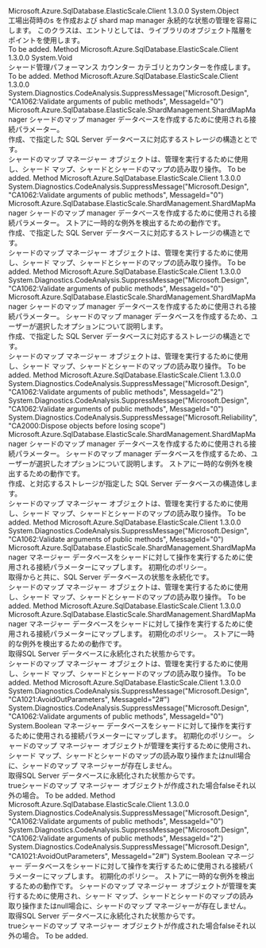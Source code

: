 <Type Name="ShardMapManagerFactory" FullName="Microsoft.Azure.SqlDatabase.ElasticScale.ShardManagement.ShardMapManagerFactory">
  <TypeSignature Language="C#" Value="public static class ShardMapManagerFactory" />
  <TypeSignature Language="ILAsm" Value=".class public auto ansi abstract sealed beforefieldinit ShardMapManagerFactory extends System.Object" />
  <TypeSignature Language="DocId" Value="T:Microsoft.Azure.SqlDatabase.ElasticScale.ShardManagement.ShardMapManagerFactory" />
  <TypeSignature Language="VB.NET" Value="Public Class ShardMapManagerFactory" />
  <TypeSignature Language="F#" Value="type ShardMapManagerFactory = class" />
  <AssemblyInfo>
    <AssemblyName>Microsoft.Azure.SqlDatabase.ElasticScale.Client</AssemblyName>
    <AssemblyVersion>1.3.0.0</AssemblyVersion>
  </AssemblyInfo>
  <Base>
    <BaseTypeName>System.Object</BaseTypeName>
  </Base>
  <Interfaces />
  <Docs>
    <summary>
            工場出荷時の<see cref="T:Microsoft.Azure.SqlDatabase.ElasticScale.ShardManagement.ShardMapManager" />s を作成および shard map manager 永続的な状態の管理を容易にします。 このクラスは、エントリとしては、ライブラリのオブジェクト階層をポイントを使用します。
            </summary>
    <remarks>To be added.</remarks>
  </Docs>
  <Members>
    <Member MemberName="CreatePerformanceCategoryAndCounters">
      <MemberSignature Language="C#" Value="public static void CreatePerformanceCategoryAndCounters ();" />
      <MemberSignature Language="ILAsm" Value=".method public static hidebysig void CreatePerformanceCategoryAndCounters() cil managed" />
      <MemberSignature Language="DocId" Value="M:Microsoft.Azure.SqlDatabase.ElasticScale.ShardManagement.ShardMapManagerFactory.CreatePerformanceCategoryAndCounters" />
      <MemberSignature Language="VB.NET" Value="Public Shared Sub CreatePerformanceCategoryAndCounters ()" />
      <MemberSignature Language="F#" Value="static member CreatePerformanceCategoryAndCounters : unit -&gt; unit" Usage="Microsoft.Azure.SqlDatabase.ElasticScale.ShardManagement.ShardMapManagerFactory.CreatePerformanceCategoryAndCounters " />
      <MemberType>Method</MemberType>
      <AssemblyInfo>
        <AssemblyName>Microsoft.Azure.SqlDatabase.ElasticScale.Client</AssemblyName>
        <AssemblyVersion>1.3.0.0</AssemblyVersion>
      </AssemblyInfo>
      <ReturnValue>
        <ReturnType>System.Void</ReturnType>
      </ReturnValue>
      <Parameters />
      <Docs>
        <summary>
            シャード管理パフォーマンス カウンター カテゴリとカウンターを作成します。
            </summary>
        <remarks>To be added.</remarks>
      </Docs>
    </Member>
    <Member MemberName="CreateSqlShardMapManager">
      <MemberSignature Language="C#" Value="public static Microsoft.Azure.SqlDatabase.ElasticScale.ShardManagement.ShardMapManager CreateSqlShardMapManager (string connectionString);" />
      <MemberSignature Language="ILAsm" Value=".method public static hidebysig class Microsoft.Azure.SqlDatabase.ElasticScale.ShardManagement.ShardMapManager CreateSqlShardMapManager(string connectionString) cil managed" />
      <MemberSignature Language="DocId" Value="M:Microsoft.Azure.SqlDatabase.ElasticScale.ShardManagement.ShardMapManagerFactory.CreateSqlShardMapManager(System.String)" />
      <MemberSignature Language="VB.NET" Value="Public Shared Function CreateSqlShardMapManager (connectionString As String) As ShardMapManager" />
      <MemberSignature Language="F#" Value="static member CreateSqlShardMapManager : string -&gt; Microsoft.Azure.SqlDatabase.ElasticScale.ShardManagement.ShardMapManager" Usage="Microsoft.Azure.SqlDatabase.ElasticScale.ShardManagement.ShardMapManagerFactory.CreateSqlShardMapManager connectionString" />
      <MemberType>Method</MemberType>
      <AssemblyInfo>
        <AssemblyName>Microsoft.Azure.SqlDatabase.ElasticScale.Client</AssemblyName>
        <AssemblyVersion>1.3.0.0</AssemblyVersion>
      </AssemblyInfo>
      <Attributes>
        <Attribute>
          <AttributeName>System.Diagnostics.CodeAnalysis.SuppressMessage("Microsoft.Design", "CA1062:Validate arguments of public methods", MessageId="0")</AttributeName>
        </Attribute>
      </Attributes>
      <ReturnValue>
        <ReturnType>Microsoft.Azure.SqlDatabase.ElasticScale.ShardManagement.ShardMapManager</ReturnType>
      </ReturnValue>
      <Parameters>
        <Parameter Name="connectionString" Type="System.String" />
      </Parameters>
      <Docs>
        <param name="connectionString">シャードのマップ manager データベースを作成するために使用される接続パラメーター。</param>
        <summary>
            作成、<see cref="T:Microsoft.Azure.SqlDatabase.ElasticScale.ShardManagement.ShardMapManager" />で指定した SQL Server データベースに対応するストレージの構造と<see cref="F:Microsoft.Azure.SqlDatabase.ElasticScale.ShardManagement.ShardMapManagerCreateMode.KeepExisting" />と<see cref="P:Microsoft.Azure.SqlDatabase.ElasticScale.RetryBehavior.DefaultRetryBehavior" />です。
            </summary>
        <returns>
            シャードのマップ マネージャー オブジェクトは、管理を実行するために使用し、シャード マップ、シャードとシャードのマップの読み取り操作。
            </returns>
        <remarks>To be added.</remarks>
      </Docs>
    </Member>
    <Member MemberName="CreateSqlShardMapManager">
      <MemberSignature Language="C#" Value="public static Microsoft.Azure.SqlDatabase.ElasticScale.ShardManagement.ShardMapManager CreateSqlShardMapManager (string connectionString, Microsoft.Azure.SqlDatabase.ElasticScale.RetryBehavior retryBehavior);" />
      <MemberSignature Language="ILAsm" Value=".method public static hidebysig class Microsoft.Azure.SqlDatabase.ElasticScale.ShardManagement.ShardMapManager CreateSqlShardMapManager(string connectionString, class Microsoft.Azure.SqlDatabase.ElasticScale.RetryBehavior retryBehavior) cil managed" />
      <MemberSignature Language="DocId" Value="M:Microsoft.Azure.SqlDatabase.ElasticScale.ShardManagement.ShardMapManagerFactory.CreateSqlShardMapManager(System.String,Microsoft.Azure.SqlDatabase.ElasticScale.RetryBehavior)" />
      <MemberSignature Language="F#" Value="static member CreateSqlShardMapManager : string * Microsoft.Azure.SqlDatabase.ElasticScale.RetryBehavior -&gt; Microsoft.Azure.SqlDatabase.ElasticScale.ShardManagement.ShardMapManager" Usage="Microsoft.Azure.SqlDatabase.ElasticScale.ShardManagement.ShardMapManagerFactory.CreateSqlShardMapManager (connectionString, retryBehavior)" />
      <MemberType>Method</MemberType>
      <AssemblyInfo>
        <AssemblyName>Microsoft.Azure.SqlDatabase.ElasticScale.Client</AssemblyName>
        <AssemblyVersion>1.3.0.0</AssemblyVersion>
      </AssemblyInfo>
      <Attributes>
        <Attribute>
          <AttributeName>System.Diagnostics.CodeAnalysis.SuppressMessage("Microsoft.Design", "CA1062:Validate arguments of public methods", MessageId="0")</AttributeName>
        </Attribute>
      </Attributes>
      <ReturnValue>
        <ReturnType>Microsoft.Azure.SqlDatabase.ElasticScale.ShardManagement.ShardMapManager</ReturnType>
      </ReturnValue>
      <Parameters>
        <Parameter Name="connectionString" Type="System.String" />
        <Parameter Name="retryBehavior" Type="Microsoft.Azure.SqlDatabase.ElasticScale.RetryBehavior" />
      </Parameters>
      <Docs>
        <param name="connectionString">シャードのマップ manager データベースを作成するために使用される接続パラメーター。</param>
        <param name="retryBehavior">ストアに一時的な例外を検出するための動作です。</param>
        <summary>
            作成、<see cref="T:Microsoft.Azure.SqlDatabase.ElasticScale.ShardManagement.ShardMapManager" />で指定した SQL Server データベースに対応するストレージの構造と<see cref="F:Microsoft.Azure.SqlDatabase.ElasticScale.ShardManagement.ShardMapManagerCreateMode.KeepExisting" />です。
            </summary>
        <returns>
            シャードのマップ マネージャー オブジェクトは、管理を実行するために使用し、シャード マップ、シャードとシャードのマップの読み取り操作。
            </returns>
        <remarks>To be added.</remarks>
      </Docs>
    </Member>
    <Member MemberName="CreateSqlShardMapManager">
      <MemberSignature Language="C#" Value="public static Microsoft.Azure.SqlDatabase.ElasticScale.ShardManagement.ShardMapManager CreateSqlShardMapManager (string connectionString, Microsoft.Azure.SqlDatabase.ElasticScale.ShardManagement.ShardMapManagerCreateMode createMode);" />
      <MemberSignature Language="ILAsm" Value=".method public static hidebysig class Microsoft.Azure.SqlDatabase.ElasticScale.ShardManagement.ShardMapManager CreateSqlShardMapManager(string connectionString, valuetype Microsoft.Azure.SqlDatabase.ElasticScale.ShardManagement.ShardMapManagerCreateMode createMode) cil managed" />
      <MemberSignature Language="DocId" Value="M:Microsoft.Azure.SqlDatabase.ElasticScale.ShardManagement.ShardMapManagerFactory.CreateSqlShardMapManager(System.String,Microsoft.Azure.SqlDatabase.ElasticScale.ShardManagement.ShardMapManagerCreateMode)" />
      <MemberSignature Language="VB.NET" Value="Public Shared Function CreateSqlShardMapManager (connectionString As String, createMode As ShardMapManagerCreateMode) As ShardMapManager" />
      <MemberSignature Language="F#" Value="static member CreateSqlShardMapManager : string * Microsoft.Azure.SqlDatabase.ElasticScale.ShardManagement.ShardMapManagerCreateMode -&gt; Microsoft.Azure.SqlDatabase.ElasticScale.ShardManagement.ShardMapManager" Usage="Microsoft.Azure.SqlDatabase.ElasticScale.ShardManagement.ShardMapManagerFactory.CreateSqlShardMapManager (connectionString, createMode)" />
      <MemberType>Method</MemberType>
      <AssemblyInfo>
        <AssemblyName>Microsoft.Azure.SqlDatabase.ElasticScale.Client</AssemblyName>
        <AssemblyVersion>1.3.0.0</AssemblyVersion>
      </AssemblyInfo>
      <Attributes>
        <Attribute>
          <AttributeName>System.Diagnostics.CodeAnalysis.SuppressMessage("Microsoft.Design", "CA1062:Validate arguments of public methods", MessageId="0")</AttributeName>
        </Attribute>
      </Attributes>
      <ReturnValue>
        <ReturnType>Microsoft.Azure.SqlDatabase.ElasticScale.ShardManagement.ShardMapManager</ReturnType>
      </ReturnValue>
      <Parameters>
        <Parameter Name="connectionString" Type="System.String" />
        <Parameter Name="createMode" Type="Microsoft.Azure.SqlDatabase.ElasticScale.ShardManagement.ShardMapManagerCreateMode" />
      </Parameters>
      <Docs>
        <param name="connectionString">シャードのマップ manager データベースを作成するために使用される接続パラメーター。</param>
        <param name="createMode">シャードのマップ manager データベースを作成するため、ユーザーが選択したオプションについて説明します。</param>
        <summary>
            作成、<see cref="T:Microsoft.Azure.SqlDatabase.ElasticScale.ShardManagement.ShardMapManager" />で指定した SQL Server データベースに対応するストレージの構造と<see cref="P:Microsoft.Azure.SqlDatabase.ElasticScale.RetryBehavior.DefaultRetryBehavior" />です。
            </summary>
        <returns>
            シャードのマップ マネージャー オブジェクトは、管理を実行するために使用し、シャード マップ、シャードとシャードのマップの読み取り操作。
            </returns>
        <remarks>To be added.</remarks>
      </Docs>
    </Member>
    <Member MemberName="CreateSqlShardMapManager">
      <MemberSignature Language="C#" Value="public static Microsoft.Azure.SqlDatabase.ElasticScale.ShardManagement.ShardMapManager CreateSqlShardMapManager (string connectionString, Microsoft.Azure.SqlDatabase.ElasticScale.ShardManagement.ShardMapManagerCreateMode createMode, Microsoft.Azure.SqlDatabase.ElasticScale.RetryBehavior retryBehavior);" />
      <MemberSignature Language="ILAsm" Value=".method public static hidebysig class Microsoft.Azure.SqlDatabase.ElasticScale.ShardManagement.ShardMapManager CreateSqlShardMapManager(string connectionString, valuetype Microsoft.Azure.SqlDatabase.ElasticScale.ShardManagement.ShardMapManagerCreateMode createMode, class Microsoft.Azure.SqlDatabase.ElasticScale.RetryBehavior retryBehavior) cil managed" />
      <MemberSignature Language="DocId" Value="M:Microsoft.Azure.SqlDatabase.ElasticScale.ShardManagement.ShardMapManagerFactory.CreateSqlShardMapManager(System.String,Microsoft.Azure.SqlDatabase.ElasticScale.ShardManagement.ShardMapManagerCreateMode,Microsoft.Azure.SqlDatabase.ElasticScale.RetryBehavior)" />
      <MemberSignature Language="F#" Value="static member CreateSqlShardMapManager : string * Microsoft.Azure.SqlDatabase.ElasticScale.ShardManagement.ShardMapManagerCreateMode * Microsoft.Azure.SqlDatabase.ElasticScale.RetryBehavior -&gt; Microsoft.Azure.SqlDatabase.ElasticScale.ShardManagement.ShardMapManager" Usage="Microsoft.Azure.SqlDatabase.ElasticScale.ShardManagement.ShardMapManagerFactory.CreateSqlShardMapManager (connectionString, createMode, retryBehavior)" />
      <MemberType>Method</MemberType>
      <AssemblyInfo>
        <AssemblyName>Microsoft.Azure.SqlDatabase.ElasticScale.Client</AssemblyName>
        <AssemblyVersion>1.3.0.0</AssemblyVersion>
      </AssemblyInfo>
      <Attributes>
        <Attribute>
          <AttributeName>System.Diagnostics.CodeAnalysis.SuppressMessage("Microsoft.Design", "CA1062:Validate arguments of public methods", MessageId="2")</AttributeName>
        </Attribute>
        <Attribute>
          <AttributeName>System.Diagnostics.CodeAnalysis.SuppressMessage("Microsoft.Design", "CA1062:Validate arguments of public methods", MessageId="0")</AttributeName>
        </Attribute>
        <Attribute>
          <AttributeName>System.Diagnostics.CodeAnalysis.SuppressMessage("Microsoft.Reliability", "CA2000:Dispose objects before losing scope")</AttributeName>
        </Attribute>
      </Attributes>
      <ReturnValue>
        <ReturnType>Microsoft.Azure.SqlDatabase.ElasticScale.ShardManagement.ShardMapManager</ReturnType>
      </ReturnValue>
      <Parameters>
        <Parameter Name="connectionString" Type="System.String" />
        <Parameter Name="createMode" Type="Microsoft.Azure.SqlDatabase.ElasticScale.ShardManagement.ShardMapManagerCreateMode" />
        <Parameter Name="retryBehavior" Type="Microsoft.Azure.SqlDatabase.ElasticScale.RetryBehavior" />
      </Parameters>
      <Docs>
        <param name="connectionString">シャードのマップ manager データベースを作成するために使用される接続パラメーター。</param>
        <param name="createMode">シャードのマップ manager データベースを作成するため、ユーザーが選択したオプションについて説明します。</param>
        <param name="retryBehavior">ストアに一時的な例外を検出するための動作です。</param>
        <summary>
            作成、<see cref="T:Microsoft.Azure.SqlDatabase.ElasticScale.ShardManagement.ShardMapManager" />と対応するストレージが指定した SQL Server データベースの構造体します。
            </summary>
        <returns>
            シャードのマップ マネージャー オブジェクトは、管理を実行するために使用し、シャード マップ、シャードとシャードのマップの読み取り操作。
            </returns>
        <remarks>To be added.</remarks>
      </Docs>
    </Member>
    <Member MemberName="GetSqlShardMapManager">
      <MemberSignature Language="C#" Value="public static Microsoft.Azure.SqlDatabase.ElasticScale.ShardManagement.ShardMapManager GetSqlShardMapManager (string connectionString, Microsoft.Azure.SqlDatabase.ElasticScale.ShardManagement.ShardMapManagerLoadPolicy loadPolicy);" />
      <MemberSignature Language="ILAsm" Value=".method public static hidebysig class Microsoft.Azure.SqlDatabase.ElasticScale.ShardManagement.ShardMapManager GetSqlShardMapManager(string connectionString, valuetype Microsoft.Azure.SqlDatabase.ElasticScale.ShardManagement.ShardMapManagerLoadPolicy loadPolicy) cil managed" />
      <MemberSignature Language="DocId" Value="M:Microsoft.Azure.SqlDatabase.ElasticScale.ShardManagement.ShardMapManagerFactory.GetSqlShardMapManager(System.String,Microsoft.Azure.SqlDatabase.ElasticScale.ShardManagement.ShardMapManagerLoadPolicy)" />
      <MemberSignature Language="VB.NET" Value="Public Shared Function GetSqlShardMapManager (connectionString As String, loadPolicy As ShardMapManagerLoadPolicy) As ShardMapManager" />
      <MemberSignature Language="F#" Value="static member GetSqlShardMapManager : string * Microsoft.Azure.SqlDatabase.ElasticScale.ShardManagement.ShardMapManagerLoadPolicy -&gt; Microsoft.Azure.SqlDatabase.ElasticScale.ShardManagement.ShardMapManager" Usage="Microsoft.Azure.SqlDatabase.ElasticScale.ShardManagement.ShardMapManagerFactory.GetSqlShardMapManager (connectionString, loadPolicy)" />
      <MemberType>Method</MemberType>
      <AssemblyInfo>
        <AssemblyName>Microsoft.Azure.SqlDatabase.ElasticScale.Client</AssemblyName>
        <AssemblyVersion>1.3.0.0</AssemblyVersion>
      </AssemblyInfo>
      <Attributes>
        <Attribute>
          <AttributeName>System.Diagnostics.CodeAnalysis.SuppressMessage("Microsoft.Design", "CA1062:Validate arguments of public methods", MessageId="0")</AttributeName>
        </Attribute>
      </Attributes>
      <ReturnValue>
        <ReturnType>Microsoft.Azure.SqlDatabase.ElasticScale.ShardManagement.ShardMapManager</ReturnType>
      </ReturnValue>
      <Parameters>
        <Parameter Name="connectionString" Type="System.String" />
        <Parameter Name="loadPolicy" Type="Microsoft.Azure.SqlDatabase.ElasticScale.ShardManagement.ShardMapManagerLoadPolicy" />
      </Parameters>
      <Docs>
        <param name="connectionString">マネージャー データベースをシャードに対して操作を実行するために使用される接続パラメーターにマップします。</param>
        <param name="loadPolicy">初期化のポリシー。</param>
        <summary>
            取得<see cref="T:Microsoft.Azure.SqlDatabase.ElasticScale.ShardManagement.ShardMapManager" />からと共に、SQL Server データベースの状態を永続化<see cref="P:Microsoft.Azure.SqlDatabase.ElasticScale.RetryBehavior.DefaultRetryBehavior" />です。 
            </summary>
        <returns>
            シャードのマップ マネージャー オブジェクトは、管理を実行するために使用し、シャード マップ、シャードとシャードのマップの読み取り操作。
            </returns>
        <remarks>To be added.</remarks>
      </Docs>
    </Member>
    <Member MemberName="GetSqlShardMapManager">
      <MemberSignature Language="C#" Value="public static Microsoft.Azure.SqlDatabase.ElasticScale.ShardManagement.ShardMapManager GetSqlShardMapManager (string connectionString, Microsoft.Azure.SqlDatabase.ElasticScale.ShardManagement.ShardMapManagerLoadPolicy loadPolicy, Microsoft.Azure.SqlDatabase.ElasticScale.RetryBehavior retryBehavior);" />
      <MemberSignature Language="ILAsm" Value=".method public static hidebysig class Microsoft.Azure.SqlDatabase.ElasticScale.ShardManagement.ShardMapManager GetSqlShardMapManager(string connectionString, valuetype Microsoft.Azure.SqlDatabase.ElasticScale.ShardManagement.ShardMapManagerLoadPolicy loadPolicy, class Microsoft.Azure.SqlDatabase.ElasticScale.RetryBehavior retryBehavior) cil managed" />
      <MemberSignature Language="DocId" Value="M:Microsoft.Azure.SqlDatabase.ElasticScale.ShardManagement.ShardMapManagerFactory.GetSqlShardMapManager(System.String,Microsoft.Azure.SqlDatabase.ElasticScale.ShardManagement.ShardMapManagerLoadPolicy,Microsoft.Azure.SqlDatabase.ElasticScale.RetryBehavior)" />
      <MemberSignature Language="F#" Value="static member GetSqlShardMapManager : string * Microsoft.Azure.SqlDatabase.ElasticScale.ShardManagement.ShardMapManagerLoadPolicy * Microsoft.Azure.SqlDatabase.ElasticScale.RetryBehavior -&gt; Microsoft.Azure.SqlDatabase.ElasticScale.ShardManagement.ShardMapManager" Usage="Microsoft.Azure.SqlDatabase.ElasticScale.ShardManagement.ShardMapManagerFactory.GetSqlShardMapManager (connectionString, loadPolicy, retryBehavior)" />
      <MemberType>Method</MemberType>
      <AssemblyInfo>
        <AssemblyName>Microsoft.Azure.SqlDatabase.ElasticScale.Client</AssemblyName>
        <AssemblyVersion>1.3.0.0</AssemblyVersion>
      </AssemblyInfo>
      <ReturnValue>
        <ReturnType>Microsoft.Azure.SqlDatabase.ElasticScale.ShardManagement.ShardMapManager</ReturnType>
      </ReturnValue>
      <Parameters>
        <Parameter Name="connectionString" Type="System.String" />
        <Parameter Name="loadPolicy" Type="Microsoft.Azure.SqlDatabase.ElasticScale.ShardManagement.ShardMapManagerLoadPolicy" />
        <Parameter Name="retryBehavior" Type="Microsoft.Azure.SqlDatabase.ElasticScale.RetryBehavior" />
      </Parameters>
      <Docs>
        <param name="connectionString">マネージャー データベースをシャードに対して操作を実行するために使用される接続パラメーターにマップします。</param>
        <param name="loadPolicy">初期化のポリシー。</param>
        <param name="retryBehavior">ストアに一時的な例外を検出するための動作です。</param>
        <summary>
            取得<see cref="T:Microsoft.Azure.SqlDatabase.ElasticScale.ShardManagement.ShardMapManager" />SQL Server データベースに永続化された状態からです。
            </summary>
        <returns>
            シャードのマップ マネージャー オブジェクトは、管理を実行するために使用し、シャード マップ、シャードとシャードのマップの読み取り操作。
            </returns>
        <remarks>To be added.</remarks>
      </Docs>
    </Member>
    <Member MemberName="TryGetSqlShardMapManager">
      <MemberSignature Language="C#" Value="public static bool TryGetSqlShardMapManager (string connectionString, Microsoft.Azure.SqlDatabase.ElasticScale.ShardManagement.ShardMapManagerLoadPolicy loadPolicy, out Microsoft.Azure.SqlDatabase.ElasticScale.ShardManagement.ShardMapManager shardMapManager);" />
      <MemberSignature Language="ILAsm" Value=".method public static hidebysig bool TryGetSqlShardMapManager(string connectionString, valuetype Microsoft.Azure.SqlDatabase.ElasticScale.ShardManagement.ShardMapManagerLoadPolicy loadPolicy, [out] class Microsoft.Azure.SqlDatabase.ElasticScale.ShardManagement.ShardMapManager&amp; shardMapManager) cil managed" />
      <MemberSignature Language="DocId" Value="M:Microsoft.Azure.SqlDatabase.ElasticScale.ShardManagement.ShardMapManagerFactory.TryGetSqlShardMapManager(System.String,Microsoft.Azure.SqlDatabase.ElasticScale.ShardManagement.ShardMapManagerLoadPolicy,Microsoft.Azure.SqlDatabase.ElasticScale.ShardManagement.ShardMapManager@)" />
      <MemberSignature Language="VB.NET" Value="Public Shared Function TryGetSqlShardMapManager (connectionString As String, loadPolicy As ShardMapManagerLoadPolicy, ByRef shardMapManager As ShardMapManager) As Boolean" />
      <MemberSignature Language="F#" Value="static member TryGetSqlShardMapManager : string * Microsoft.Azure.SqlDatabase.ElasticScale.ShardManagement.ShardMapManagerLoadPolicy *  -&gt; bool" Usage="Microsoft.Azure.SqlDatabase.ElasticScale.ShardManagement.ShardMapManagerFactory.TryGetSqlShardMapManager (connectionString, loadPolicy, shardMapManager)" />
      <MemberType>Method</MemberType>
      <AssemblyInfo>
        <AssemblyName>Microsoft.Azure.SqlDatabase.ElasticScale.Client</AssemblyName>
        <AssemblyVersion>1.3.0.0</AssemblyVersion>
      </AssemblyInfo>
      <Attributes>
        <Attribute>
          <AttributeName>System.Diagnostics.CodeAnalysis.SuppressMessage("Microsoft.Design", "CA1021:AvoidOutParameters", MessageId="2#")</AttributeName>
        </Attribute>
        <Attribute>
          <AttributeName>System.Diagnostics.CodeAnalysis.SuppressMessage("Microsoft.Design", "CA1062:Validate arguments of public methods", MessageId="0")</AttributeName>
        </Attribute>
      </Attributes>
      <ReturnValue>
        <ReturnType>System.Boolean</ReturnType>
      </ReturnValue>
      <Parameters>
        <Parameter Name="connectionString" Type="System.String" />
        <Parameter Name="loadPolicy" Type="Microsoft.Azure.SqlDatabase.ElasticScale.ShardManagement.ShardMapManagerLoadPolicy" />
        <Parameter Name="shardMapManager" Type="Microsoft.Azure.SqlDatabase.ElasticScale.ShardManagement.ShardMapManager&amp;" RefType="out" />
      </Parameters>
      <Docs>
        <param name="connectionString">マネージャー データベースをシャードに対して操作を実行するために使用される接続パラメーターにマップします。</param>
        <param name="loadPolicy">初期化のポリシー。</param>
        <param name="shardMapManager">シャードのマップ マネージャー オブジェクトが管理を実行するために使用され、シャード マップ、シャードとシャードのマップの読み取り操作または<c>null</c>場合に、シャードのマップ マネージャーが存在しません。</param>
        <summary>
            取得<see cref="T:Microsoft.Azure.SqlDatabase.ElasticScale.ShardManagement.ShardMapManager" />SQL Server データベースに永続化された状態からです。
            </summary>
        <returns>
          <c>true</c>シャードのマップ マネージャー オブジェクトが作成された場合<c>false</c>それ以外の場合。
            </returns>
        <remarks>To be added.</remarks>
      </Docs>
    </Member>
    <Member MemberName="TryGetSqlShardMapManager">
      <MemberSignature Language="C#" Value="public static bool TryGetSqlShardMapManager (string connectionString, Microsoft.Azure.SqlDatabase.ElasticScale.ShardManagement.ShardMapManagerLoadPolicy loadPolicy, Microsoft.Azure.SqlDatabase.ElasticScale.RetryBehavior retryBehavior, out Microsoft.Azure.SqlDatabase.ElasticScale.ShardManagement.ShardMapManager shardMapManager);" />
      <MemberSignature Language="ILAsm" Value=".method public static hidebysig bool TryGetSqlShardMapManager(string connectionString, valuetype Microsoft.Azure.SqlDatabase.ElasticScale.ShardManagement.ShardMapManagerLoadPolicy loadPolicy, class Microsoft.Azure.SqlDatabase.ElasticScale.RetryBehavior retryBehavior, [out] class Microsoft.Azure.SqlDatabase.ElasticScale.ShardManagement.ShardMapManager&amp; shardMapManager) cil managed" />
      <MemberSignature Language="DocId" Value="M:Microsoft.Azure.SqlDatabase.ElasticScale.ShardManagement.ShardMapManagerFactory.TryGetSqlShardMapManager(System.String,Microsoft.Azure.SqlDatabase.ElasticScale.ShardManagement.ShardMapManagerLoadPolicy,Microsoft.Azure.SqlDatabase.ElasticScale.RetryBehavior,Microsoft.Azure.SqlDatabase.ElasticScale.ShardManagement.ShardMapManager@)" />
      <MemberSignature Language="F#" Value="static member TryGetSqlShardMapManager : string * Microsoft.Azure.SqlDatabase.ElasticScale.ShardManagement.ShardMapManagerLoadPolicy * Microsoft.Azure.SqlDatabase.ElasticScale.RetryBehavior *  -&gt; bool" Usage="Microsoft.Azure.SqlDatabase.ElasticScale.ShardManagement.ShardMapManagerFactory.TryGetSqlShardMapManager (connectionString, loadPolicy, retryBehavior, shardMapManager)" />
      <MemberType>Method</MemberType>
      <AssemblyInfo>
        <AssemblyName>Microsoft.Azure.SqlDatabase.ElasticScale.Client</AssemblyName>
        <AssemblyVersion>1.3.0.0</AssemblyVersion>
      </AssemblyInfo>
      <Attributes>
        <Attribute>
          <AttributeName>System.Diagnostics.CodeAnalysis.SuppressMessage("Microsoft.Design", "CA1062:Validate arguments of public methods", MessageId="0")</AttributeName>
        </Attribute>
        <Attribute>
          <AttributeName>System.Diagnostics.CodeAnalysis.SuppressMessage("Microsoft.Design", "CA1062:Validate arguments of public methods", MessageId="2")</AttributeName>
        </Attribute>
        <Attribute>
          <AttributeName>System.Diagnostics.CodeAnalysis.SuppressMessage("Microsoft.Design", "CA1021:AvoidOutParameters", MessageId="2#")</AttributeName>
        </Attribute>
      </Attributes>
      <ReturnValue>
        <ReturnType>System.Boolean</ReturnType>
      </ReturnValue>
      <Parameters>
        <Parameter Name="connectionString" Type="System.String" />
        <Parameter Name="loadPolicy" Type="Microsoft.Azure.SqlDatabase.ElasticScale.ShardManagement.ShardMapManagerLoadPolicy" />
        <Parameter Name="retryBehavior" Type="Microsoft.Azure.SqlDatabase.ElasticScale.RetryBehavior" />
        <Parameter Name="shardMapManager" Type="Microsoft.Azure.SqlDatabase.ElasticScale.ShardManagement.ShardMapManager&amp;" RefType="out" />
      </Parameters>
      <Docs>
        <param name="connectionString">マネージャー データベースをシャードに対して操作を実行するために使用される接続パラメーターにマップします。</param>
        <param name="loadPolicy">初期化のポリシー。</param>
        <param name="retryBehavior">ストアに一時的な例外を検出するための動作です。</param>
        <param name="shardMapManager">シャードのマップ マネージャー オブジェクトが管理を実行するために使用され、シャード マップ、シャードとシャードのマップの読み取り操作または<c>null</c>場合に、シャードのマップ マネージャーが存在しません。</param>
        <summary>
            取得<see cref="T:Microsoft.Azure.SqlDatabase.ElasticScale.ShardManagement.ShardMapManager" />SQL Server データベースに永続化された状態からです。
            </summary>
        <returns>
          <c>true</c>シャードのマップ マネージャー オブジェクトが作成された場合<c>false</c>それ以外の場合。
            </returns>
        <remarks>To be added.</remarks>
      </Docs>
    </Member>
  </Members>
</Type>